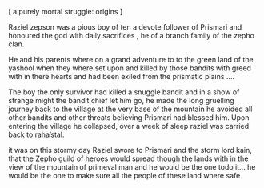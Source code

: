 [ a purely mortal struggle: origins ] 


Raziel zepson was a pious  boy of ten a devote follower of Prismari and honoured the god with daily sacrifices , he of a branch family of the zepho clan. 

He and his parents where on a grand adventure to to the green land of the yashool  when they where set upon and killed by those bandits with  greed with in there hearts and had been exiled from the prismatic plains .... 

The boy the only survivor had killed a snuggle bandit and in a show of strange might the bandit chief let him go, he made the long gruelling journey back to the village at the very base of the mountain he avoided all other bandits and other threats believing Prismari had blessed him. Upon entering the village he collapsed, over a week of sleep raziel was carried back to raha’stal.

 it was on this stormy day Raziel swore to Prismari and the storm lord kain,  that the Zepho guild of heroes would spread though the lands with in the view of the mountain of primeval man and he would be the one todo it... he would be the one to make sure all the people of these land where safe